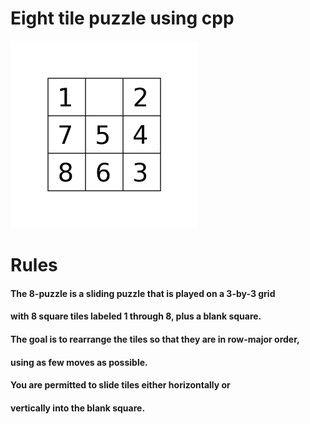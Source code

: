 # Eight tile puzzle using cpp
<img src="./Puzzle.webp" width="300" height="300">
<br>

# Rules<br>
#### The 8-puzzle is a sliding puzzle that is played on a 3-by-3 grid<br>
#### with 8 square tiles labeled 1 through 8, plus a blank square.<br>
#### The goal is to rearrange the tiles so that they are in row-major order,<br>
#### using as few moves as possible.<br>
#### You are permitted to slide tiles either horizontally or <br>
#### vertically into the blank square.



